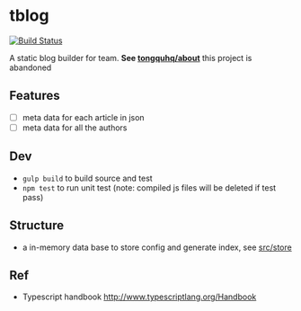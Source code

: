 # tblog

[![Build Status](https://travis-ci.org/at15/tblog.svg)](https://travis-ci.org/at15/tblog)

A static blog builder for team. **See [tongquhq/about](https://github.com/tongquhq/about)** this project is abandoned

## Features

- [ ] meta data for each article in json
- [ ] meta data for all the authors

## Dev

- `gulp build` to build source and test
- `npm test` to run unit test (note: compiled js files will be deleted if test pass)

## Structure 

- a in-memory data base to store config and generate index, see [src/store](src/store)

## Ref

- Typescript handbook http://www.typescriptlang.org/Handbook
